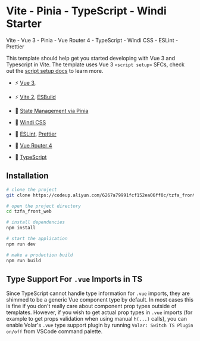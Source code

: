 # Vite - Pinia - TypeScript - Windi Starter

Vite - Vue 3 - Pinia - Vue Router 4 - TypeScript - Windi CSS - ESLint - Prettier

This template should help get you started developing with Vue 3 and Typescript in Vite. The template uses Vue 3 `<script setup>` SFCs, check out the [script setup docs](https://v3.vuejs.org/api/sfc-script-setup.html#sfc-script-setup) to learn more.

- ⚡️ [Vue 3](https://github.com/vuejs/vue-next),

- ⚡️ [Vite 2](https://github.com/vitejs/vite), [ESBuild](https://github.com/evanw/esbuild)

- 🍍 [State Management via Pinia](https://pinia.esm.dev/)

- 🎨 [Windi CSS](https://github.com/windicss/windicss)

- 🎨 [ESLint](https://eslint.org/), [Prettier](https://prettier.io)

- 🦾 [Vue Router 4](https://router.vuejs.org/guide/)

- 🦾 [TypeScript](https://www.typescriptlang.org/)

## Installation

```bash
# clone the project
git clone https://codeup.aliyun.com/6267a79991fcf152ea06ff0c/tzfa_front_web.git

# open the project directory
cd tzfa_front_web

# install dependencies
npm install

# start the application
npm run dev

# make a production build
npm run build
```

## Type Support For `.vue` Imports in TS

Since TypeScript cannot handle type information for `.vue` imports, they are shimmed to be a generic Vue component type by default. In most cases this is fine if you don't really care about component prop types outside of templates. However, if you wish to get actual prop types in `.vue` imports (for example to get props validation when using manual `h(...)` calls), you can enable Volar's `.vue` type support plugin by running `Volar: Switch TS Plugin on/off` from VSCode command palette.
